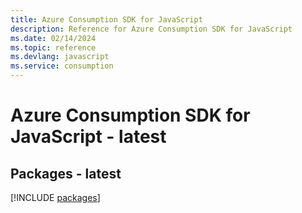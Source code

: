 ```yaml
---
title: Azure Consumption SDK for JavaScript
description: Reference for Azure Consumption SDK for JavaScript
ms.date: 02/14/2024
ms.topic: reference
ms.devlang: javascript
ms.service: consumption
---
```

# Azure Consumption SDK for JavaScript - latest
## Packages - latest
[!INCLUDE [packages](consumption-index.md)]